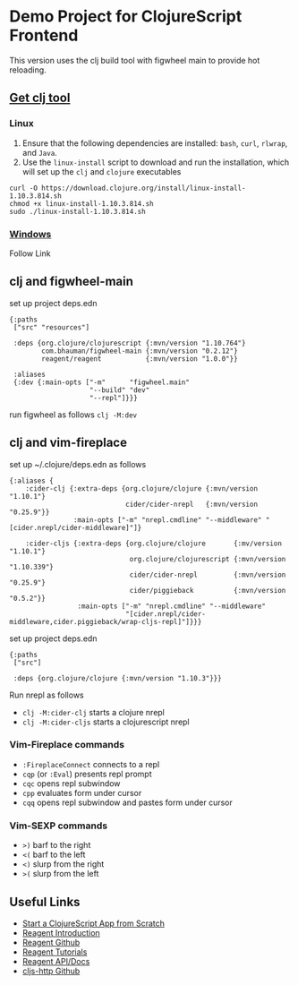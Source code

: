 # Demo Project for ClojureScript Frontend
This version uses the clj build tool with figwheel main to provide hot reloading.

## [Get clj tool](https://clojure.org/guides/getting_started)
### Linux
1. Ensure that the following dependencies are installed: `bash`, `curl`, `rlwrap`, and `Java`.
2. Use the `linux-install` script to download and run the installation, which will set up the `clj` and `clojure` executables
```
curl -O https://download.clojure.org/install/linux-install-1.10.3.814.sh
chmod +x linux-install-1.10.3.814.sh
sudo ./linux-install-1.10.3.814.sh
```

### [Windows](https://github.com/clojure/tools.deps.alpha/wiki/clj-on-Windows)
Follow Link

## clj and figwheel-main
set up project deps.edn
```
{:paths
 ["src" "resources"]
 
 :deps {org.clojure/clojurescript {:mvn/version "1.10.764"}
        com.bhauman/figwheel-main {:mvn/version "0.2.12"}
        reagent/reagent           {:mvn/version "1.0.0"}}

 :aliases
 {:dev {:main-opts ["-m"      "figwheel.main"
                    "--build" "dev"
                    "--repl"]}}}
```

run figwheel as follows
`clj -M:dev`

## clj and vim-fireplace
set up ~/.clojure/deps.edn as follows
```
{:aliases {
    :cider-clj {:extra-deps {org.clojure/clojure {:mvn/version "1.10.1"}
                             cider/cider-nrepl   {:mvn/version "0.25.9"}}
                :main-opts ["-m" "nrepl.cmdline" "--middleware" "[cider.nrepl/cider-middleware]"]}
    
    :cider-cljs {:extra-deps {org.clojure/clojure       {:mv/version "1.10.1"}
                              org.clojure/clojurescript {:mvn/version "1.10.339"}
                              cider/cider-nrepl         {:mvn/version "0.25.9"}
                              cider/piggieback          {:mvn/version "0.5.2"}}
                 :main-opts ["-m" "nrepl.cmdline" "--middleware"
                             "[cider.nrepl/cider-middleware,cider.piggieback/wrap-cljs-repl]"]}}}

```

set up project deps.edn
```
{:paths
 ["src"]
 
 :deps {org.clojure/clojure {:mvn/version "1.10.3"}}}
```

Run nrepl as follows
- `clj -M:cider-clj` starts a clojure nrepl
- `clj -M:cider-cljs` starts a clojurescript nrepl

### Vim-Fireplace commands
- `:FireplaceConnect` connects to a repl
- `cqp` (or `:Eval`) presents repl prompt
- `cqc` opens repl subwindow
- `cpp` evaluates form under cursor
- `cqq` opens repl subwindow and pastes form under cursor

### Vim-SEXP commands
- `>)` barf to the right
- `<(` barf to the left
- `<)` slurp from the right
- `>(` slurp from the left

## Useful Links

- [Start a ClojureScript App from Scratch](https://betweentwoparens.com/start-a-clojurescript-app-from-scratch)
- [Reagent Introduction](https://reagent-project.github.io/index.html)
- [Reagent Github](https://github.com/reagent-project/reagent/tree/v1.0.0)
- [Reagent Tutorials](https://cljdoc.org/d/reagent/reagent/1.0.0/doc/documentation-index)
- [Reagent API/Docs](https://reagent-project.github.io/docs/master/index.html)
- [cljs-http Github](https://github.com/r0man/cljs-http)

